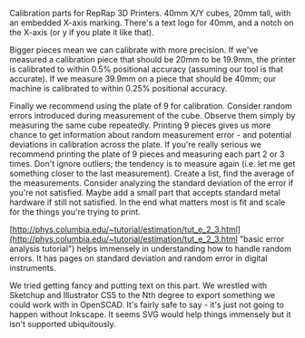 Calibration parts for RepRap 3D Printers.  40mm X/Y cubes, 20mm tall, with an embedded X-axis marking.  There's a text logo for 40mm, and a notch on the X-axis (or y if you plate it like that).

Bigger pieces mean we can calibrate with more precision.  If we've measured a calibration piece that should be 20mm to be 19.9mm, the printer is calibrated to within 0.5% positional accuracy (assuming our tool is that accurate).  If we measure 39.9mm on a piece that should be 40mm; our machine is calibrated to within 0.25% positional accuracy.

Finally we recommend using the plate of 9 for calibration.  Consider random errors introduced during measurement of the cube.  Observe them simply by measuring the same cube repeatedly.  Printing 9 pieces gives us more chance to get information about random measurement error - and potential deviations in calibration across the plate.  If you're really serious we recommend printing the plate of 9 pieces and measuring each part 2 or 3 times.  Don't ignore outliers; the tendency is to measure again (i.e. let me get something closer to the last measurement).  Create a list, find the average of the measurements.  Consider analyzing the standard deviation of the error if you're not satisfied.  Maybe add a small part that accepts standard metal hardware if still not satisfied.  In the end what matters most is fit and scale for the things you're trying to print.

[http://phys.columbia.edu/~tutorial/estimation/tut_e_2_3.html](http://phys.columbia.edu/~tutorial/estimation/tut_e_2_3.html "basic error analysis tutorial") helps immensely in understanding how to handle random errors.  It has pages on standard deviation and random error in digital instruments.

We tried getting fancy and putting text on this part.  We wrestled with Sketchup and Illustrator CS5 to the Nth degree to export something we could work with in OpenSCAD.  It's fairly safe to say - it's just not going to happen without Inkscape.  It seems SVG would help things immensely but it isn't supported ubiquitously.